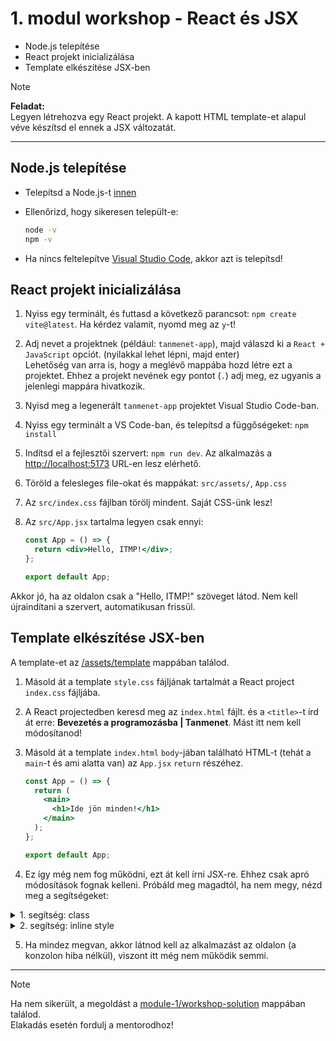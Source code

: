 # 1. modul workshop - React és JSX

- Node.js telepítése
- React projekt inicializálása
- Template elkészítése JSX-ben

> [!NOTE]  
> **Feladat:**  
> Legyen létrehozva egy React projekt. A kapott HTML template-et alapul véve készítsd el ennek a JSX változatát.

<hr />

## Node.js telepítése

- Telepítsd a Node.js-t [innen](https://nodejs.org/en)
- Ellenőrizd, hogy sikeresen települt-e:

  ```sh
  node -v
  npm -v
  ```

- Ha nincs feltelepítve [Visual Studio Code](https://code.visualstudio.com/), akkor azt is telepítsd!

## React projekt inicializálása

1. Nyiss egy terminált, és futtasd a következő parancsot: `npm create vite@latest`. Ha kérdez valamit, nyomd meg az `y`-t!
2. Adj nevet a projektnek (például: `tanmenet-app`), majd válaszd ki a `React + JavaScript` opciót. (nyilakkal lehet lépni, majd enter)  
   Lehetőség van arra is, hogy a meglévő mappába hozd létre ezt a projektet. Ehhez a projekt nevének egy pontot (`.`) adj meg, ez ugyanis a jelenlegi mappára hivatkozik.
3. Nyisd meg a legenerált `tanmenet-app` projektet Visual Studio Code-ban.
4. Nyiss egy terminált a VS Code-ban, és telepítsd a függőségeket: `npm install`
5. Indítsd el a fejlesztői szervert: `npm run dev`. Az alkalmazás a [http://localhost:5173](http://localhost:5173) URL-en lesz elérhető.
6. Töröld a felesleges file-okat és mappákat: `src/assets/`, `App.css`
7. Az `src/index.css` fájlban törölj mindent. Saját CSS-ünk lesz!
8. Az `src/App.jsx` tartalma legyen csak ennyi:

   ```jsx
   const App = () => {
     return <div>Hello, ITMP!</div>;
   };

   export default App;
   ```

Akkor jó, ha az oldalon csak a "Hello, ITMP!" szöveget látod. Nem kell újraindítani a szervert, automatikusan frissül.

## Template elkészítése JSX-ben

A template-et az [/assets/template](../assets/template/) mappában találod.

1. Másold át a template `style.css` fájljának tartalmát a React project `index.css` fájljába.
2. A React projectedben keresd meg az `index.html` fájlt. és a `<title>`-t írd át erre: **Bevezetés a programozásba | Tanmenet**. Mást itt nem kell módosítanod!
3. Másold át a template `index.html` `body`-jában található HTML-t (tehát a `main`-t és ami alatta van) az `App.jsx` `return` részéhez.

   ```jsx
   const App = () => {
     return (
       <main>
         <h1>Ide jön minden!</h1>
       </main>
     );
   };

   export default App;
   ```

4. Ez így még nem fog működni, ezt át kell írni JSX-re. Ehhez csak apró módosítások fognak kelleni. Próbáld meg magadtól, ha nem megy, nézd meg a segítségeket:

<details>
<summary>1. segítség: class</summary>

Ahhoz szoktunk, hogy HTML-ben a tagekhez a `class` kulcsszóval rendelünk osztályokat. A JSX-ben ez nem így van, mivel a `class` JavaScript-ben egy "foglalt" kulcsszó, ezért a `className` attribútumot használjuk helyette. Tehát mindenhol, ahol most `class` van, át kell írni `className`-re.

</details>

<details>
<summary>2. segítség: inline style</summary>

A jelenlegi projektünkben 2 helyen használunk inline style-t. Ha HTML-ben tesszük ezt meg, akkor csak simán egy string-et használunk. Ezzel szemben JSX-ben egy JavaScript objectet kell átadni a style attribútumnak:

**HTML példa:**

```html
<div style="font-size: 12px; display: inline-block">Szia, inline style!</div>
```

**JSX példa:**

```jsx
<div style={{ fontSize: "12px", display: "inline-block" }}>
  Szia, inline style!
</div>
```

</details>

5. Ha mindez megvan, akkor látnod kell az alkalmazást az oldalon (a konzolon hiba nélkül), viszont itt még nem működik semmi.

<hr />

> [!NOTE]  
> Ha nem sikerült, a megoldást a [module-1/workshop-solution](./workshop-solution/) mappában találod.  
> Elakadás esetén fordulj a mentorodhoz!
